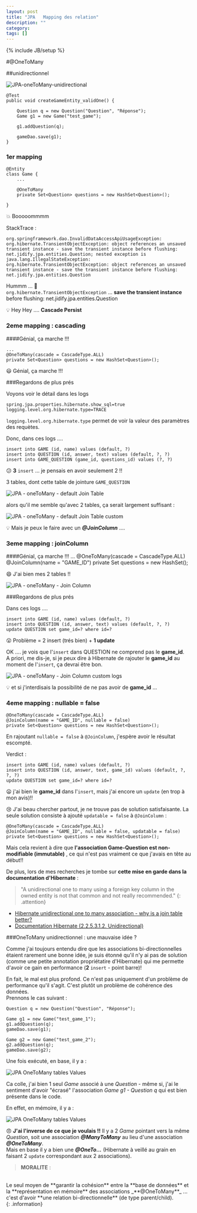 ```yaml
---
layout: post
title: "JPA   Mapping des relation"
description: ""
category: 
tags: []
---
```

{% include JB/setup %}


#@OneToMany

##unidirectionnel

![JPA-oneToMany-unidirectional](/assets/images/jee/jpa/JPA-oneToMany-unidirectional.png)

	@Test
	public void createGameEntity_validOne() {

		Question q = new Question("Question", "Réponse");
		Game g1 = new Game("test_game");

		g1.addQuestion(q);

		gameDao.save(g1);
	}
	

### 1er mapping

	@Entity
	class Game {
	    ...
	   
		@OneToMany
		private Set<Question> questions = new HashSet<Question>();
	
	}

:boom: Booooommmm

StackTrace :

	org.springframework.dao.InvalidDataAccessApiUsageException: org.hibernate.TransientObjectException: object references an unsaved transient instance - save the transient instance before flushing: net.jidify.jpa.entities.Question; nested exception is java.lang.IllegalStateException: org.hibernate.TransientObjectException: object references an unsaved transient instance - save the transient instance before flushing: net.jidify.jpa.entities.Question
	
	
Hummm ... :mag_right:   
`org.hibernate.TransientObjectException` ... **save the transient instance** before flushing: net.jidify.jpa.entities.Question  

:bulb: Hey Hey .... **Cascade Persist**


### 2eme mapping : cascading

####Génial, ça marche !!!
	
	...
	@OneToMany(cascade = CascadeType.ALL)
	private Set<Question> questions = new HashSet<Question>();

:smiley: Génial, ça marche !!!

###Regardons de plus prés

Voyons voir le détail dans les logs

	spring.jpa.properties.hibernate.show_sql=true
	logging.level.org.hibernate.type=TRACE
	
`logging.level.org.hibernate.type` permet de voir la valeur des paramètres des requètes.

Donc, dans ces logs ....

	insert into GAME (id, name) values (default, ?)
	insert into QUESTION (id, answer, text) values (default, ?, ?)
	insert into GAME_QUESTION (game_id, questions_id) values (?, ?)
	
:confused: **3** `insert` ... je pensais en avoir seulement 2 !!

3 tables, dont cette table de jointure `GAME_QUESTION` 

![JPA - oneToMany - default Join Table](/assets/images/jee/jpa/JPA-oneToMany-defaultJoinTable.png)

alors qu'il me semble qu'avec 2 tables, ça serait largement suffisant :

![JPA - oneToMany - default Join Table custom](/assets/images/jee/jpa/JPA-oneToMany-defaultJoinTable-custom.png)
	
:bulb: Mais je peux le faire avec un _**@JoinColumn**_ .... 

	
### 3eme mapping : joinColumn

####Génial, ça marche !!!
    ...
	@OneToMany(cascade = CascadeType.ALL)
	@JoinColumn(name = "GAME_ID")
	private Set<Question> questions = new HashSet<Question>();
	

:smile: J'ai bien mes 2 tables !!

![JPA - oneToMany - Join Column](/assets/images/jee/jpa/JPA-oneToMany-JoinColumn.png)

###Regardons de plus prés

Dans ces logs ....

    insert into GAME (id, name) values (default, ?)
    insert into QUESTION (id, answer, text) values (default, ?, ?)
    update QUESTION set game_id=? where id=?

:open_mouth: Problème = 2 insert (trés bien) + **1 update**

OK .... je vois que l'`insert` dans QUESTION ne comprend pas le **game_id**.  
A priori, me dis-je, si je peux dire à Hibernate de rajouter le **game_id** au moment de l'`insert`, ça devrai être bon.

![JPA - oneToMany - Join Column custom logs](/assets/images/jee/jpa/JPA-oneToMany-joinColumn-customLogs.png)

:bulb: et si j'interdisais la possibilité de ne pas avoir de **game_id** ...

### 4eme mapping : nullable = false

	@OneToMany(cascade = CascadeType.ALL)
	@JoinColumn(name = "GAME_ID", nullable = false)
	private Set<Question> questions = new HashSet<Question>();

En rajoutant `nullable = false` à `@JoinColumn`, j'espère avoir le résultat escompté.

Verdict :

    insert into GAME (id, name) values (default, ?)
    insert into QUESTION (id, answer, text, game_id) values (default, ?, ?, ?)
    update QUESTION set game_id=? where id=?

 :frowning: j'ai bien le **game_id** dans l'`insert`, mais j'ai encore un `update` (en trop à mon avis)!!
 
 :cry: J'ai beau chercher partout, je ne trouve pas de solution satisfaisante. La seule solution consiste à ajouté `updatable = false`  à `@JoinColumn` : 
 
	@OneToMany(cascade = CascadeType.ALL)
	@JoinColumn(name = "GAME_ID", nullable = false, updatable = false)
	private Set<Question> questions = new HashSet<Question>();

Mais cela revient à dire que **l'association Game-Question est non-modifiable (immutable)** , ce qui n'est pas vraiment ce que j'avais en tête au début!!  

De plus, lors de mes recherches je tombe sur **cette mise en garde dans la documentation d'Hibernate** : 

>"A unidirectional one to many using a foreign key column in the owned entity is not that common and not really recommended."
{: .attention}

  - [Hibernate unidirectional one to many association - why is a join table better?](http://stackoverflow.com/questions/1307203/hibernate-unidirectional-one-to-many-association-why-is-a-join-table-better?lq=1)
  - [Documentation Hibernate (2.2.5.3.1.2. Unidirectional)](http://docs.jboss.org/hibernate/stable/annotations/reference/en/html_single/#entity-mapping-association-collections)

###OneToMany unidirectionnel : une mauvaise idée ?

Comme j'ai toujours entendu dire que les associations bi-directionnelles étaient rarement une bonne idée, je suis étonné qu'il n'y ai pas de solution (comme une petite annotation propriétatire d'Hibernate) qui me permette d'avoir ce gain en performance (**2**  `insert` - point barre)!

En fait, le mal est plus profond. Ce n'est pas uniquement d'un problème de performance qu'il s'agit. C'est plutôt un problème de cohérence des données.  
Prennons le cas suivant :

	Question q = new Question("Question", "Réponse");
	
	Game g1 = new Game("test_game_1");
	g1.addQuestion(q);
	gameDao.save(g1);
	
	Game g2 = new Game("test_game_2");
	g2.addQuestion(q);
	gameDao.save(g2);

Une fois exécuté, en base, il y a :  


![JPA OneToMany tables Values](/assets/images/jee/jpa/JPA-OneToMany-tablesValues.png)

Ca colle, j'ai bien 1 seul _Game_ associé à une _Question_ - même si, j'ai le sentiment d'avoir "écrasé" l'association _Game g1 - Question q_ qui est bien présente dans le code.

En effet, en mémoire, il y a :

![JPA OneToMany tables Values](/assets/images/jee/jpa/JPA-OneToMany-wrongMemoryRepresentation.png)

:angry: **J'ai l'inverse de ce que je voulais !!** Il y a 2 _Game_ pointant vers la même _Question_, soit une association _**@ManyToMany**_ au lieu d'une association _**@OneToMany**_.  
Mais en base il y a bien une _**@OneTo...**_ (Hibernate à veillé au grain en faisant 2 `update` correspondant aux 2 associations).  

>**MORALITE** :  
<br>
Le seul moyen de **garantir la cohésion** entre la **base de données** et la **représentation en mémoire** des associations _**@OneToMany**_ ... c'est d'avoir **une relation bi-directionnelle** (de type parent/child).   
<br>  
{: .information} 


	
	